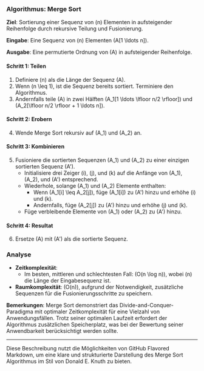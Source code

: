 ### Algorithmus: Merge Sort

**Ziel**: Sortierung einer Sequenz von \(n\) Elementen in aufsteigender Reihenfolge durch rekursive Teilung und Fusionierung.

**Eingabe**: Eine Sequenz von \(n\) Elementen \(A[1 \ldots n]\).

**Ausgabe**: Eine permutierte Ordnung von \(A\) in aufsteigender Reihenfolge.

#### Schritt 1: Teilen

1. Definiere \(n\) als die Länge der Sequenz \(A\).
2. Wenn \(n \leq 1\), ist die Sequenz bereits sortiert. Terminiere den Algorithmus.
3. Andernfalls teile \(A\) in zwei Hälften \(A_1[1 \ldots \lfloor n/2 \rfloor]\) und \(A_2[\lfloor n/2 \rfloor + 1 \ldots n]\).

#### Schritt 2: Erobern

4. Wende Merge Sort rekursiv auf \(A_1\) und \(A_2\) an.

#### Schritt 3: Kombinieren

5. Fusioniere die sortierten Sequenzen \(A_1\) und \(A_2\) zu einer einzigen sortierten Sequenz \(A'\).
   - Initialisiere drei Zeiger \(i\), \(j\), und \(k\) auf die Anfänge von \(A_1\), \(A_2\), und \(A'\) entsprechend.
   - Wiederhole, solange \(A_1\) und \(A_2\) Elemente enthalten:
     - Wenn \(A_1[i] \leq A_2[j]\), füge \(A_1[i]\) zu \(A'\) hinzu und erhöhe \(i\) und \(k\).
     - Andernfalls, füge \(A_2[j]\) zu \(A'\) hinzu und erhöhe \(j\) und \(k\).
   - Füge verbleibende Elemente von \(A_1\) oder \(A_2\) zu \(A'\) hinzu.

#### Schritt 4: Resultat

6. Ersetze \(A\) mit \(A'\) als die sortierte Sequenz.

### Analyse

- **Zeitkomplexität**:
  - Im besten, mittleren und schlechtesten Fall: \(O(n \log n)\), wobei \(n\) die Länge der Eingabesequenz ist.
- **Raumkomplexität**: \(O(n)\), aufgrund der Notwendigkeit, zusätzliche Sequenzen für die Fusionierungsschritte zu speichern.

**Bemerkungen**:
Merge Sort demonstriert das Divide-and-Conquer-Paradigma mit optimaler Zeitkomplexität für eine Vielzahl von Anwendungsfällen. Trotz seiner optimalen Laufzeit erfordert der Algorithmus zusätzlichen Speicherplatz, was bei der Bewertung seiner Anwendbarkeit berücksichtigt werden sollte.

---

Diese Beschreibung nutzt die Möglichkeiten von GitHub Flavored Markdown, um eine klare und strukturierte Darstellung des Merge Sort Algorithmus im Stil von Donald E. Knuth zu bieten.